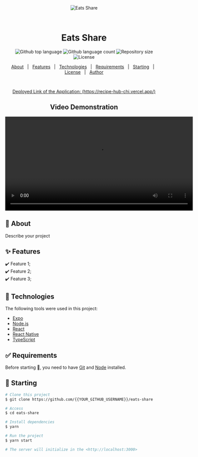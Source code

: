 <div align="center" id="top"> 
  <img src="./.github/app.gif" alt="Eats Share" />

  &#xa0;

  <!-- <a href="https://eatsshare.netlify.app">Demo</a> -->
</div>

<h1 align="center">Eats Share</h1>

<p align="center">
  <img alt="Github top language" src="https://img.shields.io/github/languages/top/{{YOUR_GITHUB_USERNAME}}/eats-share?color=56BEB8">
  <img alt="Github language count" src="https://img.shields.io/github/languages/count/{{YOUR_GITHUB_USERNAME}}/eats-share?color=56BEB8">
  <img alt="Repository size" src="https://img.shields.io/github/repo-size/{{YOUR_GITHUB_USERNAME}}/eats-share?color=56BEB8">
  <img alt="License" src="https://img.shields.io/github/license/{{YOUR_GITHUB_USERNAME}}/eats-share?color=56BEB8">
  <!-- <img alt="Github issues" src="https://img.shields.io/github/issues/{{YOUR_GITHUB_USERNAME}}/eats-share?color=56BEB8" /> -->
  <!-- <img alt="Github forks" src="https://img.shields.io/github/forks/{{YOUR_GITHUB_USERNAME}}/eats-share?color=56BEB8" /> -->
  <!-- <img alt="Github stars" src="https://img.shields.io/github/stars/{{YOUR_GITHUB_USERNAME}}/eats-share?color=56BEB8" /> -->
</p>

<!-- Status -->
<!-- <h4 align="center"> 
	🚧  Eats Share 🚀 Under construction...  🚧
</h4> 
<hr> -->

<p align="center">
  <a href="#dart-about">About</a> &#xa0; | &#xa0; 
  <a href="#sparkles-features">Features</a> &#xa0; | &#xa0;
  <a href="#rocket-technologies">Technologies</a> &#xa0; | &#xa0;
  <a href="#white_check_mark-requirements">Requirements</a> &#xa0; | &#xa0;
  <a href="#checkered_flag-starting">Starting</a> &#xa0; | &#xa0;
  <a href="#memo-license">License</a> &#xa0; | &#xa0;
  <a href="https://github.com/{{YOUR_GITHUB_USERNAME}}" target="_blank">Author</a>
</p>

<br>

<p align="center">
  <a href="https://recipe-hub-chi.vercel.app/">Deployed Link of the Application: (https://recipe-hub-chi.vercel.app/)</a>
</p>

<div align="center">
  <h2>Video Demonstration</h2>
  <video width="600" controls>
    <source src="https://drive.google.com/uc?export=download&id=1T3Y4qQe1bcrNrVkct_hxXeitRr7P2BDA" type="video/mp4">
    Your browser does not support the video tag.
  </video>
</div>


## :dart: About ##

Describe your project

## :sparkles: Features ##

:heavy_check_mark: Feature 1;\
:heavy_check_mark: Feature 2;\
:heavy_check_mark: Feature 3;

## :rocket: Technologies ##

The following tools were used in this project:

- [Expo](https://expo.io/)
- [Node.js](https://nodejs.org/en/)
- [React](https://pt-br.reactjs.org/)
- [React Native](https://reactnative.dev/)
- [TypeScript](https://www.typescriptlang.org/)

## :white_check_mark: Requirements ##

Before starting :checkered_flag:, you need to have [Git](https://git-scm.com) and [Node](https://nodejs.org/en/) installed.

## :checkered_flag: Starting ##

```bash
# Clone this project
$ git clone https://github.com/{{YOUR_GITHUB_USERNAME}}/eats-share

# Access
$ cd eats-share

# Install dependencies
$ yarn

# Run the project
$ yarn start

# The server will initialize in the <http://localhost:3000>
